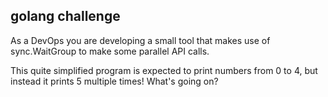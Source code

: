## golang challenge

As a DevOps you are developing a small tool that makes use of sync.WaitGroup
to make some parallel API calls.

This quite simplified program is expected to print numbers from 0 to 4, but instead
it prints 5 multiple times! What's going on?
